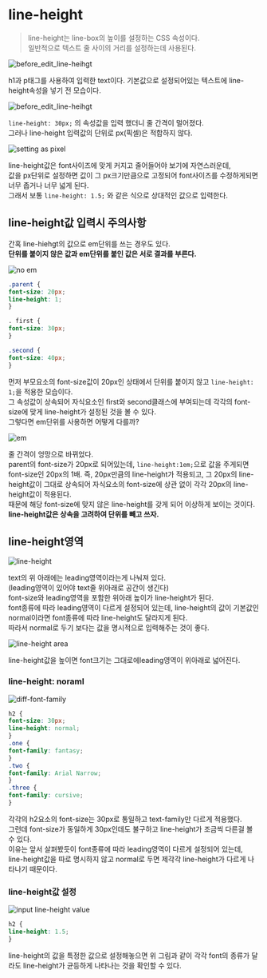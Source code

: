 # line-height

>line-height는 line-box의 높이를 설정하는 CSS 속성이다.  
>일반적으로 텍스트 줄 사이의 거리를 설정하는데 사용된다.

![before_edit_line-heihgt](https://images.velog.io/images/ursr0706/post/9e375b34-74e4-4231-9d86-84e67beeaa09/%EC%BA%A1%EC%B2%981.PNG)

h1과 p태그를 사용하여 입력한 text이다.
기본값으로 설정되어있는 텍스트에 line-height속성을 넣기 전 모습이다.

![before_edit_line-heihgt](https://images.velog.io/images/ursr0706/post/2fc39eda-6d7b-4555-85b7-de5a80af66a9/%EC%BA%A1%EC%B2%982.PNG)

`line-height: 30px;` 의 속성값을 입력 했더니 줄 간격이 멀어졌다.  
그러나 line-height 입력값의 단위로 px(픽셀)은 적합하지 않다.

![setting as pixel](https://images.velog.io/images/ursr0706/post/85ff70c0-80ec-4467-89e0-cf8bb883ff19/%EC%BA%A1%EC%B2%983.PNG)

line-height값은 font사이즈에 맞게 커지고 줄어들어야 보기에 자연스러운데,  
값을 px단위로 설정하면 값이 그 px크기만큼으로 고정되어 font사이즈를 수정하게되면 너무 좁거나 너무 넓게 된다.  
그래서 보통 `line-height: 1.5;` 와 같은 식으로 상대적인 값으로 입력한다.  

## line-height값 입력시 주의사항

간혹 line-hiehgt의 값으로 em단위를 쓰는 경우도 있다.  
**단위를 붙이지 않은 값과 em단위를 붙인 값은 서로 결과를 부른다.**  

![no em](https://images.velog.io/images/ursr0706/post/34df5bb2-51ec-45f9-8cd2-6bb20e9cc4c8/%E1%84%89%E1%85%B3%E1%84%8F%E1%85%B3%E1%84%85%E1%85%B5%E1%86%AB%E1%84%89%E1%85%A3%E1%86%BA%202020-07-26%20%E1%84%8B%E1%85%A9%E1%84%92%E1%85%AE%203.01.21.png)

```css
.parent {
font-size: 20px;
line-height: 1;
}

. first {
font-size: 30px;
}

.second {
font-size: 40px;
}
```

먼저 부모요소의 font-size값이 20px인 상태에서 단위를 붙이지 않고 `line-height: 1;`을 적용한 모습이다.  
그 속성값이 상속되어 자식요소인 first와 second클래스에 부여되는데 각각의 font-size에 맞게 line-height가 설정된 것을 볼 수 있다.  
그렇다면 em단위를 사용하면 어떻게 다를까?  

![em](https://images.velog.io/images/ursr0706/post/1ca4d8c4-10fa-4ff9-94fe-e3f456514cd3/%E1%84%89%E1%85%B3%E1%84%8F%E1%85%B3%E1%84%85%E1%85%B5%E1%86%AB%E1%84%89%E1%85%A3%E1%86%BA%202020-07-26%20%E1%84%8B%E1%85%A9%E1%84%92%E1%85%AE%203.13.00.png)

줄 간격이 엉망으로 바뀌었다.  
parent의 font-size가 20px로 되어있는데, `line-height:1em;`으로 값을 주게되면 font-size인 20px의 1배. 즉, 20px만큼의 line-height가 적용되고, 그 20px의 line-height값이 그대로 상속되어 자식요소의 font-size에 상관 없이 각각 20px의 line-height값이 적용된다.  
때문에 해당 font-size에 맞지 않은 line-height를 갖게 되어 이상하게 보이는 것이다.  
**line-height값은 상속을 고려하여 단위를 빼고 쓰자.**

## line-height영역

![line-height](https://images.velog.io/images/ursr0706/post/543aafa0-5478-4f9d-92a2-b60976be887f/%E1%84%89%E1%85%B3%E1%84%8F%E1%85%B3%E1%84%85%E1%85%B5%E1%86%AB%E1%84%89%E1%85%A3%E1%86%BA%202020-07-26%20%E1%84%8B%E1%85%A9%E1%84%92%E1%85%AE%203.53.22.png)

text의 위 아래에는 leading영역이라는게 나눠져 있다.  
(leading영역이 있어야 text줄 위아래로 공간이 생긴다)  
font-size와 leading영역을 포함한 위아래 높이가 line-height가 된다.  
font종류에 따라 leading영역이 다르게 설정되어 있는데, line-height의 값이 기본값인 normal이라면 font종류에 따라 line-height도 달라지게 된다.  
따라서 normal로 두기 보다는 값을 명시적으로 입력해주는 것이 좋다.  

![line-height area](https://images.velog.io/images/ursr0706/post/3857084e-05f0-4621-90a8-036b863f5ccf/%E1%84%89%E1%85%B3%E1%84%8F%E1%85%B3%E1%84%85%E1%85%B5%E1%86%AB%E1%84%89%E1%85%A3%E1%86%BA%202020-07-26%20%E1%84%8B%E1%85%A9%E1%84%92%E1%85%AE%204.10.56.png)

line-height값을 높이면 font크기는 그대로에leading영역이 위아래로 넓어진다.

### line-height: noraml

![diff-font-family](https://images.velog.io/images/ursr0706/post/44dbc0bd-f78c-44da-bca6-42b4eb7db34e/%E1%84%89%E1%85%B3%E1%84%8F%E1%85%B3%E1%84%85%E1%85%B5%E1%86%AB%E1%84%89%E1%85%A3%E1%86%BA%202020-07-26%20%E1%84%8B%E1%85%A9%E1%84%92%E1%85%AE%204.31.57.png)

```css
h2 {
font-size: 30px;
line-height: normal;
}
.one {
font-family: fantasy;
}
.two {
font-family: Arial Narrow;
}
.three {
font-family: cursive;
}
```

각각의 h2요소의 font-size는 30px로 통일하고 text-family만 다르게 적용했다.  
그런데 font-size가 동일하게 30px인데도 불구하고 line-height가 조금씩 다른걸 볼 수 있다.  
이유는 앞서 살펴봤듯이 font종류에 따라 leading영역이 다르게 설정되어 있는데, line-height값을 따로 명시하지 않고 normal로 두면 제각각 line-height가 다르게 나타나기 때문이다.  

### line-height값 설정

![input line-height value](https://images.velog.io/images/ursr0706/post/38fcc825-e468-42ec-9119-cedc3e6d7332/%E1%84%89%E1%85%B3%E1%84%8F%E1%85%B3%E1%84%85%E1%85%B5%E1%86%AB%E1%84%89%E1%85%A3%E1%86%BA%202020-07-26%20%E1%84%8B%E1%85%A9%E1%84%92%E1%85%AE%204.38.37.png)

```css
h2 {
line-height: 1.5;
}
```

line-height의 값을 특정한 값으로 설정해놓으면 위 그림과 같이 각각 font의 종류가 달라도 line-height가 균등하게 나타나는 것을 확인할 수 있다.  
